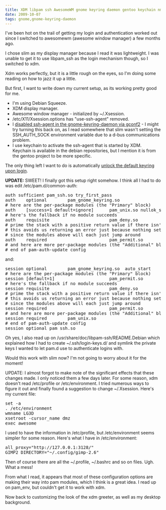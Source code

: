 ```yaml
---
title: XDM libpam ssh AwesomeWM gnome keyring daemon gentoo keychain nm applet Almost Perfect
date: 2009-10-07
tags: gnome,gnome-keyring-daemon
---
```

<span style="display: inline;">

I've been hot on the trail of getting my login and authentication worked out since I switched to awesomewm (awesome window manager) a few months ago.

I chose slim as my display manager because I read it was lightweight. I was unable to get it to use libpam_ssh as the login mechanism though, so I switched to xdm.

Xdm works perfectly, but it is a little rough on the eyes, so I'm doing some reading on how to jazz it up a little.

But first, I want to write down my current setup, as its working pretty good for me.

* I'm using Debian Squeeze.
* XDM display manager.
* Awesome window manager - initialized by ~/.Xsession.
* /etc/X11/Xsession.options has "use-ssh-agent" removed.
* I [disabled ssh-agent in the gnome-keyring-daemon via gconf2](http://live.gnome.org/GnomeKeyring/Ssh) - I might try turning this back on, as I read somewhere that slim wasn't setting the SSH_AUTH_SOCK environment variable due to a d-bus communications problem.
* I use keychain to activate the ssh-agent that is started by XDM. Keychain is available in the debian repositories, but I mention it is from the gentoo project to be more specific.

The only thing left I want to do is automatically [unlock the default keyring upon login](http://live.gnome.org/GnomeKeyring/Pam).

**UPDATE:** SWEET! I finally got this setup right somehow. I think all I had to do was edit /etc/pam.d/common-auth:

<pre class="sh_sh">
auth sufficient pam_ssh.so try_first_pass
auth    optional        pam_gnome_keyring.so
# here are the per-package modules (the "Primary" block)
auth    [success=1 default=ignore]      pam_unix.so nullok_secure
# here's the fallback if no module succeeds
auth    requisite                       pam_deny.so
# prime the stack with a positive return value if there isn't one already;
# this avoids us returning an error just because nothing sets a success code
# since the modules above will each just jump around
auth    required                        pam_permit.so
# and here are more per-package modules (the "Additional" block)
# end of pam-auth-update config
</pre>

and:

<pre class="sh_sh">
session optional        pam_gnome_keyring.so  auto_start
# here are the per-package modules (the "Primary" block)
session [default=1]                     pam_permit.so
# here's the fallback if no module succeeds
session requisite                       pam_deny.so
# prime the stack with a positive return value if there isn't one already;
# this avoids us returning an error just because nothing sets a success code
# since the modules above will each just jump around
session required                        pam_permit.so
# and here are more per-package modules (the "Additional" block)
session required        pam_unix.so
# end of pam-auth-update config
session optional pam_ssh.so
</pre>

Oh yes, I also read up on /usr/share/doc/libpam-ssh/README.Debian which explained how I had to create ~/.ssh/login-keys.d/ and symlink the private keys I wanted to let pam.d use to authenticate logins with.

Would this work with slim now? I'm not going to worry about it for the moment!

UPDATE: I almost forgot to make note of the significant effects that these changes made. I only noticed them a few days later. For some reason, xdm doesn't read /etc/profile or /etc/environment. I tried numerous ways to figure it out and finally found a suggestion to change ~/.Xsession. Here's my current file:

<pre class="sh_sh">
set -a
. /etc/environment
wmname LG3D
xsetroot -cursor_name dmz
exec awesome
</pre>

I used to have the information in /etc/profile, but /etc/environment seems simpler for some reason. Here's what I have in /etc/environment:
<pre class="sh_sh">
all_proxy="http://127.0.0.1:3128/"
GIMP2_DIRECTORY="~/.config/gimp-2.6"
</pre>

Then of course there are all the ~/.profile, ~/.bashrc and so on files. Ugh. What a mess!

From what I read, it appears that most of these configuration options are making their way into pam modules, which I think is a great idea. I read up on pam_env, but couldn't get it to work with xdm.

Now back to customizing the look of the xdm greeter, as well as my desktop background.

